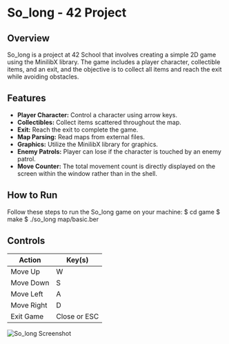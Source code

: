 # So_long - 42 Project

## Overview
So_long is a project at 42 School that involves creating a simple 2D game using the MinilibX library. The game includes a player character, collectible items, and an exit, and the objective is to collect all items and reach the exit while avoiding obstacles.

## Features
- **Player Character:** Control a character using arrow keys.
- **Collectibles:** Collect items scattered throughout the map.
- **Exit:** Reach the exit to complete the game.
- **Map Parsing:** Read maps from external files.
- **Graphics:** Utilize the MinilibX library for graphics.
- **Enemy Patrols:** Player can lose if the character is touched by an enemy patrol.
- **Move Counter:** The total movement count is directly displayed on the screen within the window rather than in the shell.

## How to Run
Follow these steps to run the So_long game on your machine:
   $ cd game
   $ make
   $ ./so_long map/basic.ber

## Controls

| Action        | Key(s)          |
|---------------|-----------------|
| Move Up       |        W        |
| Move Down     |        S        |
| Move Left     |        A        |
| Move Right    |        D        |
| Exit Game     | Close or ESC    |


![So_long Screenshot](https://github.com/luhumber/Images/blob/main/so_long/so_long_screen.png)
